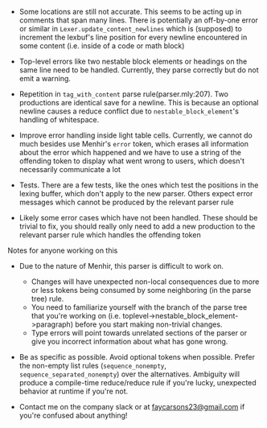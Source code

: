 - Some locations are still not accurate. This seems to be acting up in comments that span 
  many lines. There is potentially an off-by-one error or similar in 
  `Lexer.update_content_newlines` which is (supposed) to increment the lexbuf's line 
  position for every newline encountered in some content (i.e. inside of a code or math block)

- Top-level errors like two nestable block elements or headings on the same line
  need to be handled. Currently, they parse correctly but do not emit a warning. 

- Repetition in `tag_with_content` parse rule(parser.mly:207). Two productions are identical 
  save for a newline. This is because an optional newline causes a reduce conflict due to 
  `nestable_block_element`'s handling of whitespace.

- Improve error handling inside light table cells. Currently, we cannot do much besides use 
  Menhir's `error` token, which erases all information about the error which happened and we 
  have to use a string of the offending token to display what went wrong to users, which 
  doesn't necessarily communicate a lot

- Tests. There are a few tests, like the ones which test the positions in the lexing buffer,
  which don't apply to the new parser. Others expect error messages which cannot be produced
  by the relevant parser rule

- Likely some error cases which have not been handled. These should be trivial to fix, 
  you should really only need to add a new production to the relevant parser rule which 
  handles the offending token

Notes for anyone working on this
- Due to the nature of Menhir, this parser is difficult to work on. 
  - Changes will have unexpected non-local consequences due to more or less tokens being consumed by 
    some neighboring (in the parse tree) rule. 
  - You need to familiarize yourself with the branch of the parse tree that you're working on 
    (i.e. toplevel->nestable_block_element->paragraph) before you start making non-trivial changes.
  - Type errors will point towards unrelated sections of the parser or give you incorrect information 
    about what has gone wrong. 

- Be as specific as possible. Avoid optional tokens when possible. Prefer the non-empty
  list rules (`sequence_nonempty`, `sequence_separated_nonempty`) over the alternatives. 
  Ambiguity will produce a compile-time reduce/reduce rule if you're lucky, unexpected 
  behavior at runtime if you're not.

- Contact me on the company slack or at faycarsons23@gmail.com if you're confused about 
  anything!

